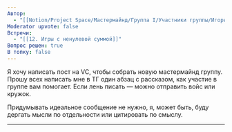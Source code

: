 ```yaml
---
Автор:
  - "[[Notion/Project Space/Мастермайнд/Группа I/Участники группы/Игорь Алексеенко/Игорь Алексеенко\\|Игорь Алексеенко]]"
Moderator upvote: false
Встречи:
  - "[[12. Игры с ненулевой суммой]]"
Вопрос решен: true
В топку: false
---
```

Я хочу написать пост на VC, чтобы собрать новую мастермайнд группу. Прошу всех написать мне в ТГ один абзац с рассказом, как участие в группе вам помогает. Если лень писать — можно отправить войс или кружок.

Придумывать идеальное сообщение не нужно, я, может быть, буду дергать мысли по отдельности или цитировать по смыслу.

---